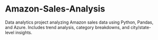 # Amazon-Sales-Analysis
Data analytics project analyzing Amazon sales data using Python, Pandas, and Azure. Includes trend analysis, category breakdowns, and city/state-level insights.
